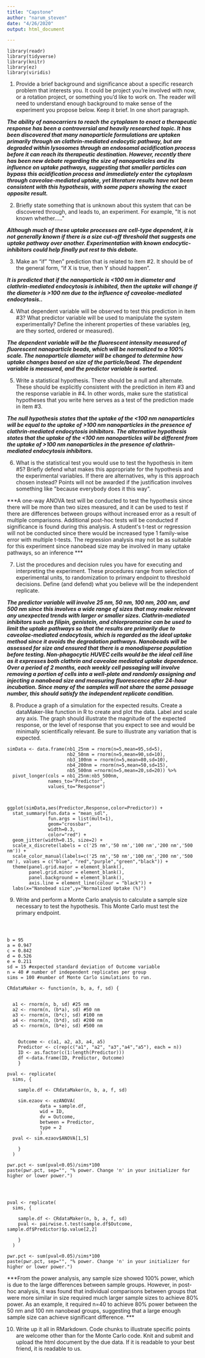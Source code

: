 ```yaml
---
title: "Capstone"
author: "narum_steven"
date: "4/26/2020"
output: html_document

---
```


```{r}
library(readr)
library(tidyverse)
library(knitr)
library(ez)
library(viridis)
```


1) Provide a brief background and significance about a specific research problem that interests you. It could be project you’re involved with now, or a rotation project, or something you’d like to work on. The reader will need to understand enough background to make sense of the experiment you propose below. Keep it brief. In one short paragraph.

***The ability of nanocarriers to reach the cytoplasm to enact a therapeutic response has been a controversial and heavily researched topic. It has been discovered that many nanoparticle formulations are uptaken primarily through an clathrin-mediated endocytic pathway, but are degraded within lysosomes through an endosomal acidification process before it can reach its therapeutic destination. However, recently there has been new debate regarding the size of nanoparticles and its influence on uptake pathways, suggesting that smaller particles can bypass this acidification process and immediately enter the cytoplasm through caveolae-mediated uptake, yet literature results have not been consistent with this hypothesis, with some papers showing the exact opposite result.***

2) Briefly state something that is unknown about this system that can be discovered through, and leads to, an experiment.  For example, "It is not known whether....."

***Although much of these uptake processes are cell-type dependent, it is not generally known if there is a size cut-off threshold that suggests one uptake pathway over another. Experimentation with known endocytic-inhibitors could help finally put rest to this debate.***

3) Make an “if” “then” prediction that is related to item #2. It should be of the general form, “if X is true, then Y should happen”.

***It is predicted that if the nanoparticle is <100 nm in diameter and clathrin-mediated endocytosis is inhibited, then the uptake will change if the diameter is >100 nm due to the influence of caveolae-mediated endocytosis..***

4) What dependent variable will be observed to test this prediction in item #3? What predictor variable will be used to manipulate the system experimentally? Define the inherent properties of these variables (eg, are they sorted, ordered or measured).

***The dependent variable will be the fluorescent intensity measured of fluorescent nanoparticle beads, which will be normalized to a 100% scale. The nanoparticle diameter will be changed to determine how uptake changes based on size of the particle/bead. The dependent variable is measured, and the predictor variable is sorted.***

5) Write a statistical hypothesis.  There should be a null and alternate. These should be explicitly consistent with the prediction in item #3 and the response variable in #4. In other words, make sure the statistical hypotheses that you write here serves as a test of the prediction made in item #3.

***The null hypothesis states that the uptake of the <100 nm nanoparticles will be equal to the uptake of >100 nm nanoparticles in the presence of clathrin-mediated endocytosis inhibitors. The alternative hypothesis states that the uptake of the <100 nm nanoparticles will be different from the uptake of >100 nm nanoparticles in the presence of clathrin-mediated endocytosis inhibitors.***

6) What is the statistical test you would use to test the hypothesis in item #5? Briefly defend what makes this appropriate for the hypothesis and the experimental variables. If there are alternatives, why is this approach chosen instead? Points will not be awarded if the justification involves something like "because everybody does it this way".

***A one-way ANOVA test will be conducted to test the hypothesis since there will be more than two sizes measured, and it can be used to test if there are differences between groups without increased error as a result of multiple comparisons. Additional post-hoc tests will be conducted if significance is found during this analysis. A student's t-test or regression will not be conducted since there would be increased type 1 family-wise error with multiple t-tests. The regression analysis may not be as suitable for this experiment since nanobead size may be involved in many uptake pathways, so an inference ***

7) List the procedures and decision rules you have for executing and interpreting the experiment. These procedures range from selection of experimental units, to randomization to primary endpoint to threshold decisions. Define (and defend) what you believe will be the independent replicate.

***The predictor variable will involve 25 nm, 50 nm, 100 nm, 200 nm, and 500 nm since this involves a wide range of sizes that may make relevant any unexpected trends with larger or smaller sizes. Clathrin-mediated inhibitors such as filipin, genistein, and chlorpromazine can be used to limit the uptake pathways so that the results are primarily due to caveolae-mediated endocytosis, which is regarded as the ideal uptake method since it avoids the degradation pathways. Nanobeads will be assessed for size and ensured that there is a monodisperse population before testing. Non-phagocytic HUVEC cells would be the ideal cell line as it expresses both clathrin and caveolae mediated uptake dependence. Over a period of 2 months, each weekly cell passaging will involve removing a portion of cells into a well-plate and randomly assigning and injecting a nanobead size and measuring fluorescence after 24-hour incubation. Since many of the samples will not share the same passage number, this should satisfy the independent replicate condition.***

8) Produce a graph of a simulation for the expected results. Create a dataMaker-like function in R to create and plot the data. Label and scale any axis. The graph should illustrate the magnitude of the expected response, or the level of response that you expect to see and would be minimally scientifically relevant. Be sure to illustrate any variation that is expected.

```{r}
simData <- data.frame(nb1_25nm = rnorm(n=5,mean=95,sd=5),
                      nb2_50nm = rnorm(n=5,mean=90,sd=10),
                      nb3_100nm = rnorm(n=5,mean=80,sd=10),
                      nb4_200nm = rnorm(n=5,mean=50,sd=15),
                      nb5_500nm =rnorm(n=5,mean=20,sd=20)) %>%
  pivot_longer(cols = nb1_25nm:nb5_500nm,
               names_to="Predictor",
               values_to="Response")



ggplot(simData,aes(Predictor,Response,color=Predictor)) +
  stat_summary(fun.data = "mean_sdl", 
               fun.args = list(mult=1), 
               geom="crossbar", 
               width=0.3, 
               color="red") +
  geom_jitter(width=0.15, size=2) +
  scale_x_discrete(labels = c('25 nm','50 nm','100 nm','200 nm','500 nm')) +
  scale_color_manual(labels=c('25 nm','50 nm','100 nm','200 nm','500 nm'), values = c("blue", "red","purple","green","black")) +
  theme(panel.grid.major = element_blank(), 
        panel.grid.minor = element_blank(),
        panel.background = element_blank(),
        axis.line = element_line(colour = "black")) +
  labs(x="Nanobead size",y="Normalized Uptake (%)")
```


9) Write and perform a Monte Carlo analysis to calculate a sample size necessary to test the hypothesis. This Monte Carlo must test the primary endpoint.

```{r}



b = 95
a = 0.947
c = 0.842
d = 0.526
e = 0.211
sd = 15 #expected standard deviation of Outcome variable
n = 40 # number of independent replicates per group
sims = 100 #number of Monte Carlo simulations to run. 

CRdataMaker <- function(n, b, a, f, sd) { 
  
  
  a1 <- rnorm(n, b, sd) #25 nm
  a2 <- rnorm(n, (b*a), sd) #50 nm
  a3 <- rnorm(n, (b*c), sd) #100 nm
  a4 <- rnorm(n, (b*d), sd) #200 nm
  a5 <- rnorm(n, (b*e), sd) #500 nm
  
    
    Outcome <- c(a1, a2, a3, a4, a5)
    Predictor <- c(rep(c("a1", "a2", "a3","a4","a5"), each = n))
    ID <- as.factor(c(1:length(Predictor)))
    df <-data.frame(ID, Predictor, Outcome)
    }

pval <- replicate(
  sims, {

    sample.df <- CRdataMaker(n, b, a, f, sd)

    sim.ezaov <- ezANOVA(
            data = sample.df,
            wid = ID,
            dv = Outcome,
            between = Predictor,
            type = 2
            )
  pval <- sim.ezaov$ANOVA[1,5]

    }
  )

pwr.pct <- sum(pval<0.05)/sims*100
paste(pwr.pct, sep="", "% power. Change 'n' in your initializer for higher or lower power.")




pval <- replicate(
  sims, {
 
    sample.df <- CRdataMaker(n, b, a, f, sd)
    pval <- pairwise.t.test(sample.df$Outcome, sample.df$Predictor)$p.value[2,2]
    
    }
  )

pwr.pct <- sum(pval<0.05)/sims*100
paste(pwr.pct, sep="", "% power. Change 'n' in your initializer for higher or lower power.")
```

***From the power analysis, any sample size showed 100% power, which is due to the large differences between sample groups. However, in post-hoc analysis, it was found that individual comparisons between groups that were more similar in size required much larger sample sizes to achieve 80% power. As an example, it required n=40 to achieve 80% power between the 50 nm and 100 nm nanobead groups, suggesting that a large enough sample size can achieve significant difference. ***

10) Write up it all in RMarkdown. Code chunks to illustrate specific points are welcome other than for the Monte Carlo code. Knit and submit and upload the html document by the due data. If it is readable to your best friend, it is readable to us.


